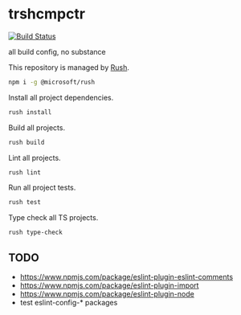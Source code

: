 # trshcmpctr

[![Build Status](https://cloud.drone.io/api/badges/shanedg/trshcmpctr/status.svg)](https://cloud.drone.io/shanedg/trshcmpctr)

all build config, no substance

This repository is managed by [Rush](https://rushjs.io/pages/developer/new_developer/).

```sh
npm i -g @microsoft/rush
```

Install all project dependencies.

```sh
rush install
```

Build all projects.

```sh
rush build
```

Lint all projects.

```sh
rush lint
```

Run all project tests.

```sh
rush test
```

Type check all TS projects.

```sh
rush type-check
```

## TODO

* <https://www.npmjs.com/package/eslint-plugin-eslint-comments>
* <https://www.npmjs.com/package/eslint-plugin-import>
* <https://www.npmjs.com/package/eslint-plugin-node>
* test eslint-config-* packages
